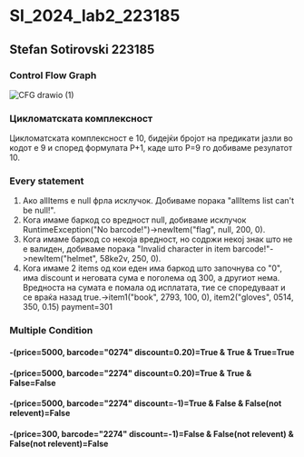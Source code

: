 # SI_2024_lab2_223185

## Stefan Sotirovski 223185

### Control Flow Graph

![CFG drawio (1)](https://github.com/SteFanRoaylSotIrovsKi/SI_2024_lab2_223185/assets/166416103/852ea3fc-4078-4903-bf88-8f2be79870da)


### Цикломатската комплексност
Цикломатската комплексност е 10, бидејќи бројот на предикати јазли во кодот е 9 и според формулата P+1, каде што P=9 го добиваме резулатот 10.

### Every statement
1. Ако allItems е null фрла исклучок. Добиваме порака "allItems list can't be null!". 
2. Кога имаме баркод со вредност null, добиваме исклучок RuntimeException("No barcode!")->newItem("flag", null, 200, 0).
3. Кога имаме баркод со некоја вредност, но содржи некој знак што не е валиден, добиваме порака "Invalid character in item barcode!"->newItem("helmet", 58ke2v, 250, 0).
4. Кога имаме 2 items од кои еден има баркод што започнува со "0", има discount и неговата сума е поголема од 300, а другиот нема. Вредноста на сумата е помала од исплатата, тие се споредуваат и се враќа назад true.->item1("book", 2793, 100, 0), item2("gloves", 0514, 350, 0.15) payment=301

### Multiple Condition
#### -(price=5000, barcode="0274" discount=0.20)=True & True & True=True
#### -(price=5000, barcode="2274" discount=0.20)=True & True & False=False
#### -(price=5000, barcode="2274" discount=-1)=True & False & False(not relevent)=False
#### -(price=300, barcode="2274" discount=-1)=False & False(not relevent) & False(not relevent)=False
